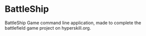 # BattleShip
BattleShip Game command line application, made to complete the battlefield game project on hyperskill.org.


